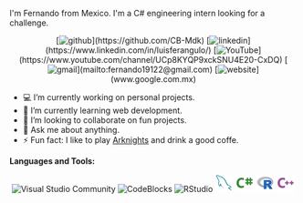 I'm Fernando from Mexico. I'm a C# engineering intern looking for a challenge.

<p align="center">
[<img src='https://cdn.jsdelivr.net/npm/simple-icons@3.0.1/icons/github.svg' alt='github' height='40'>](https://github.com/CB-Mdk)  [<img src='https://cdn.jsdelivr.net/npm/simple-icons@3.0.1/icons/linkedin.svg' alt='linkedin' height='40'>](https://www.linkedin.com/in/luisferangulo/)  [<img src='https://cdn.jsdelivr.net/npm/simple-icons@3.0.1/icons/youtube.svg' alt='YouTube' height='40'>](https://www.youtube.com/channel/UCp8KYQP9xckSNU4E20-CxDQ)  [<img src='https://cdn.jsdelivr.net/npm/simple-icons@3.0.1/icons/gmail.svg' alt='gmail' height='40'>](mailto:fernando19122@gmail.com)  [<img src='https://cdn.jsdelivr.net/npm/simple-icons@3.0.1/icons/icloud.svg' alt='website' height='40'>](www.google.com.mx)  
</p>


- 💻 I’m currently working on personal projects.
- 🌱 I’m currently learning web development.
- 👯 I’m looking to collaborate on fun projects.
- 💬 Ask me about anything.
- ⚡ Fun fact: I like to play [Arknights](https://www.arknights.global) and drink a good coffe.

**Languages and Tools:** 
<p align="center">
   <img src="https://img.icons8.com/color/1600/visual-studio.png" width="32" height="32" alt="Visual Studio Community">
  <img src="http://ubuntuhandbook.org/wp-content/uploads/2016/05/codeblocks-ide-icon.png" width="32" height="32"  alt="CodeBlocks">
     <img src="https://icons.iconarchive.com/icons/blackvariant/button-ui-requests-5/1024/RStudio-icon.png" width="32" height="32" alt="RStudio">
  <img src="https://raw.githubusercontent.com/vscode-icons/vscode-icons/master/icons/file_type_mysql.svg" width="32" height="32"  alt="MySQL">
  <img src="https://raw.githubusercontent.com/vscode-icons/vscode-icons/master/icons/file_type_csharp.svg" width="32" height="32"  alt="C# / CSharp">
  <img src="https://raw.githubusercontent.com/vscode-icons/vscode-icons/master/icons/file_type_r.svg" width="32" height="32" alt="R">
  <img src="https://raw.githubusercontent.com/vscode-icons/vscode-icons/master/icons/file_type_cpp.svg" width="32" height="32" alt="C++ / C Plus Pluz"> 
</p>


[linkedin]: https://www.linkedin.com/in/luisferangulo/
[email]: mailto:fernando19122@gmail.com
[youtube]: (https://www.youtube.com/channel/UCp8KYQP9xckSNU4E20-CxDQ)
[portfolio]: https://www.google.com.mx
